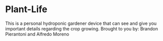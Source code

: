 # Plant-Life
This is a personal hydroponic gardener device that can see and give you important details regarding the crop growing. 
Brought to you by: Brandon Pierantoni and Alfredo Moreno
